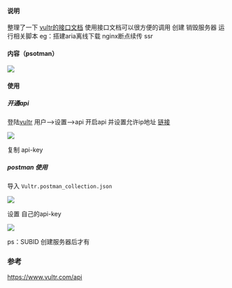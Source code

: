 
#### 说明

整理了一下 [vultr的接口文档](https://www.vultr.com/api)
使用接口文档可以很方便的调用 创建 销毁服务器 运行相关脚本
eg：搭建aria离线下载 nginx断点续传 ssr

<!-- more -->

#### 内容（psotman）



![](https://gitee.com/sunjinchao/cloudfile_C01/raw/master/img/20190804002918.png)

#### 使用

##### 开通api

登陆[vultr](https://my.vultr.com/)   用户——>设置——>api  开启api 并设置允许ip地址 [链接](https://my.vultr.com/settings/#settingsapi)

![](https://gitee.com/sunjinchao/cloudfile_C01/raw/master/img/20190804004330.png)

复制 api-key



##### postman 使用

导入 `Vultr.postman_collection.json`

![](https://gitee.com/sunjinchao/cloudfile_C01/raw/master/img/20190804003638.png)

设置 自己的api-key

![](https://gitee.com/sunjinchao/cloudfile_C01/raw/master/img/20190804003237.png)

ps：SUBID 创建服务器后才有



### 参考

https://www.vultr.com/api
